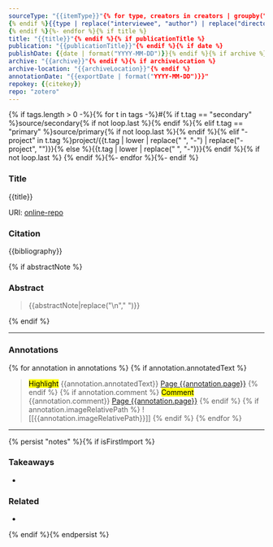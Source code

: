 ```yaml
---
sourceType: "{{itemType}}"{% for type, creators in creators | groupby("creatorType") -%}{% if loop.first %}
{% endif %}{{type | replace("interviewee", "author") | replace("director", "author") | replace("presenter", "author") | replace("podcaster", "author") | replace("programmer", "author") | replace("cartographer", "author") | replace("inventor", "author") | replace("sponsor", "author")  | replace("performer", "author") | replace("artist", "author")}}: "{%- for creator in creators -%}{%- if creator.name %}{{creator.name}}{%- else %}{{creator.lastName}}, {{creator.firstName}}{%- endif %}{% if not loop.last %}; {% endif %}{% endfor %}"{% if not loop.last %}
{% endif %}{%- endfor %}{% if title %}
title: "{{title}}"{% endif %}{% if publicationTitle %}
publication: "{{publicationTitle}}"{% endif %}{% if date %}
publishDate: {{date | format("YYYY-MM-DD")}}{% endif %}{% if archive %}
archive: "{{archive}}"{% endif %}{% if archiveLocation %}
archive-location: "{{archiveLocation}}"{% endif %}
annotationDate: "{{exportDate | format("YYYY-MM-DD")}}"
repokey: {{citekey}}
repo: "zotero"
---
```


{% if tags.length > 0 -%}{% for t in tags -%}#{% if t.tag == "secondary" %}source/secondary{% if not loop.last %}{% endif %}{% elif t.tag == "primary" %}source/primary{% if not loop.last %}{% endif %}{% elif "-project" in t.tag %}project/{{t.tag | lower | replace(" ", "-") | replace("-project", "")}}{% else %}{{t.tag | lower | replace(" ", "-")}}{% endif %}{% if not loop.last %} {% endif %}{%- endfor %}{%- endif %}


### Title

{{title}}

URI: [online-repo]({{uri}})

### Citation

{{bibliography}}

{% if abstractNote %}

### Abstract
> {{abstractNote|replace("\n"," ")}}

{% endif %}

---

### Annotations

{% for annotation in annotations %}
{% if annotation.annotatedText %}
> <mark style="background-color: {{annotation.color}};color: black">Highlight</mark> 
> {{annotation.annotatedText}}
> [Page {{annotation.page}}](zotero://open-pdf/library/items/{{annotation.attachment.itemKey}}?page={{annotation.page}})
{% endif %}
{% if annotation.comment %}
> <mark style="background-color: {{annotation.color}};color: black">Comment</mark>
> {{annotation.comment}}
> [Page {{annotation.page}}](zotero://open-pdf/library/items/{{annotation.attachment.itemKey}}?page={{annotation.page}})
{% endif %}
{% if annotation.imageRelativePath %}
![[{{annotation.imageRelativePath}}]]
{% endif %}
{% endfor %}

---

{% persist "notes" %}{% if isFirstImport %}

### Takeaways

-  

### Related

-

{% endif %}{% endpersist %}

